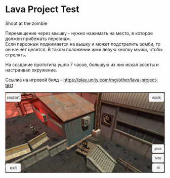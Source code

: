 # Lava Project Test
Shoot at the zombie

Перемещение через мышку - нужно нажимать на место, в которое должен прибежать персонаж.<br>
Если персонаж поднимается на вышку и может подстрелить зомби, то он начнёт целится. В таком положении жми левую кнопку мыши, чтобы стрелять.<br>

На создание прототипа ушло 7 часов, большую из них искал ассеты и настраивал окружение.

Ссылка на игровой билд - https://play.unity.com/mg/other/lava-project-test

<img src="/Showcase/lava project test.png" width=600>
